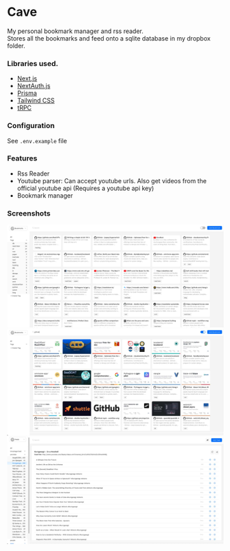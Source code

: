 # Cave 
My personal bookmark manager and rss reader.  
Stores all the bookmarks and feed onto a sqlite database in my dropbox folder.

### Libraries used. 
- [Next.js](https://nextjs.org)
- [NextAuth.js](https://next-auth.js.org)
- [Prisma](https://prisma.io)
- [Tailwind CSS](https://tailwindcss.com)
- [tRPC](https://trpc.io)

### Configuration  
See `.env.example` file

### Features
* Rss Reader
 * Youtube parser: Can accept youtube urls. Also get videos from the official youtube api (Requires a youtube api key)
* Bookmark manager

### Screenshots
<img src="screenshots/ss1.jpg" width="600" />
<img src="screenshots/ss2.jpg" width="600" />
<img src="screenshots/ss3.jpg" width="600" />